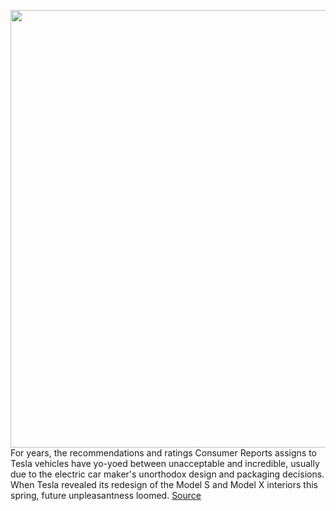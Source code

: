 <img src='https://cdn.vox-cdn.com/thumbor/Q53UniZzd5OTqvTWC5ppy_eJwgY=/0x0:1201x801/1200x800/filters:focal(431x135:623x327)/cdn.vox-cdn.com/uploads/chorus_image/image/69898055/tesla_model_s_witcher_3_3.0.jpg' width='700px' /><br/>
For years, the recommendations and ratings Consumer Reports assigns to Tesla vehicles have yo-yoed between unacceptable and incredible, usually due to the electric car maker's unorthodox design and packaging decisions. When Tesla revealed its redesign of the Model S and Model X interiors this spring, future unpleasantness loomed.
<a href='https://www.theverge.com/2021/9/23/22688377/tesla-steering-wheel-yoke-model-s-x-redesign'> Source <a/>